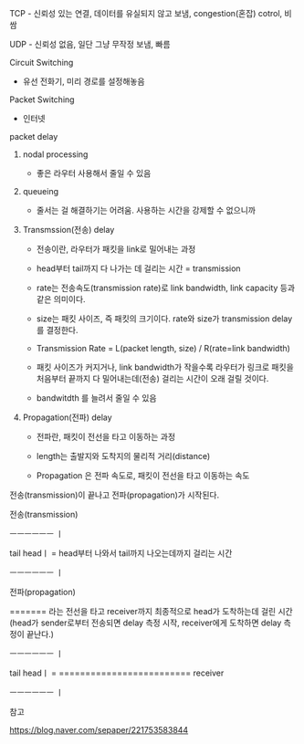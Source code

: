 TCP - 신뢰성 있는 연결, 데이터를 유실되지 않고 보냄, congestion(혼잡) cotrol, 비쌈



UDP - 신뢰성 없음, 일단 그냥 무작정 보냄, 빠름



Circuit Switching

- 유선 전화기, 미리 경로를 설정해놓음

Packet Switching

- 인터넷



packet delay

1. nodal processing
   - 좋은 라우터 사용해서 줄일 수 있음
2. queueing
   - 줄서는 걸 해결하기는 어려움. 사용하는 시간을 강제할 수 없으니까

3. Transmssion(전송) delay

   - 전송이란, 라우터가 패킷을 link로 밀어내는 과정
   - head부터 tail까지 다 나가는 데 걸리는 시간 = transmission
   - rate는 전송속도(transmission rate)로 link bandwidth, link capacity 등과 같은 의미이다.
   - size는 패킷 사이즈, 즉 패킷의 크기이다. rate와 size가 transmission delay를 결정한다.
   - Transmission Rate = L(packet length, size) / R(rate=link bandwidth)
   - 패킷 사이즈가 커지거나, link bandwidth가 작을수록 라우터가 링크로 패킷을 처음부터 끝까지 다 밀어내는데(전송) 걸리는 시간이 오래 걸릴 것이다.

   - bandwitdth 를 늘려서 줄일 수 있음

4. Propagation(전파) delay

   - 전파란, 패킷이 전선을 타고 이동하는 과정
   - length는 출발지와 도착지의 물리적 거리(distance)

   - Propagation 은 전파 속도로, 패킷이 전선을 타고 이동하는 속도



전송(transmission)이 끝나고 전파(propagation)가 시작된다.



전송(transmission)

ㅡㅡㅡㅡㅡㅡ ㅣ

  tail        headㅣ 	= head부터 나와서 tail까지 나오는데까지 걸리는 시간 	

ㅡㅡㅡㅡㅡㅡ ㅣ



전파(propagation)

======= 라는 전선을 타고 receiver까지 최종적으로 head가 도착하는데 걸린 시간 (head가 sender로부터 전송되면 delay 측정 시작, receiver에게 도착하면 delay 측정이 끝난다.)

ㅡㅡㅡㅡㅡㅡ ㅣ

  tail        headㅣ 	= =========================   receiver 	

ㅡㅡㅡㅡㅡㅡ ㅣ



참고 

https://blog.naver.com/sepaper/221753583844